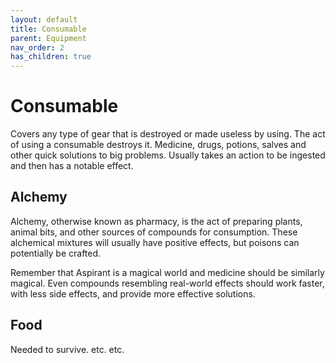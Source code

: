 ```yaml
---
layout: default
title: Consumable
parent: Equipment
nav_order: 2
has_children: true
---
```

# Consumable
Covers any type of gear that is destroyed or made useless by using. The act of using a consumable destroys it. Medicine, drugs, potions, salves and other quick solutions to big problems. Usually takes an action to be ingested and then has a notable effect. 

## Alchemy
Alchemy, otherwise known as pharmacy, is the act of preparing plants, animal bits, and other sources of compounds for consumption. These alchemical mixtures will usually have positive effects, but poisons can potentially be crafted.

Remember that Aspirant is a magical world and medicine should be similarly magical. Even compounds resembling real-world effects should work faster, with less side effects, and provide more effective solutions.

## Food
Needed to survive. etc. etc.